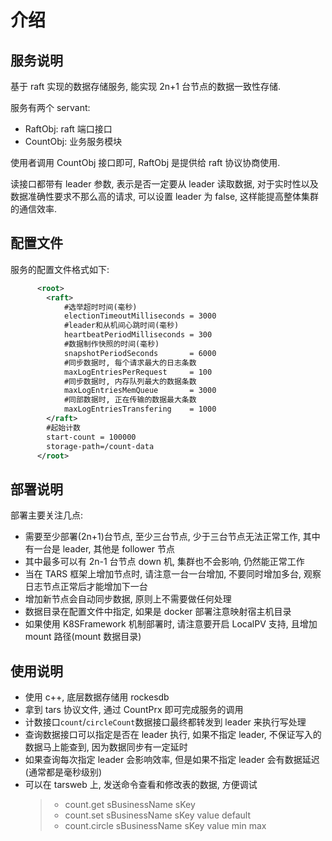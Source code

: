 # 介绍

## 服务说明

基于 raft 实现的数据存储服务, 能实现 2n+1 台节点的数据一致性存储.

服务有两个 servant:

- RaftObj: raft 端口接口
- CountObj: 业务服务模块

使用者调用 CountObj 接口即可, RaftObj 是提供给 raft 协议协商使用.

读接口都带有 leader 参数, 表示是否一定要从 leader 读取数据, 对于实时性以及数据准确性要求不那么高的请求, 可以设置 leader 为 false, 这样能提高整体集群的通信效率.

## 配置文件

服务的配置文件格式如下:

```xml
      <root>
        <raft>
            #选举超时时间(毫秒)
            electionTimeoutMilliseconds = 3000
            #leader和从机间心跳时间(毫秒)
            heartbeatPeriodMilliseconds = 300
            #数据制作快照的时间(毫秒)
            snapshotPeriodSeconds       = 6000
            #同步数据时, 每个请求最大的日志条数
            maxLogEntriesPerRequest     = 100
            #同步数据时, 内存队列最大的数据条数
            maxLogEntriesMemQueue       = 3000
            #同部数据时, 正在传输的数据最大条数
            maxLogEntriesTransfering    = 1000
        </raft>
        #起始计数
        start-count = 100000
        storage-path=/count-data
      </root>
```

## 部署说明

部署主要关注几点:

- 需要至少部署(2n+1)台节点, 至少三台节点, 少于三台节点无法正常工作, 其中有一台是 leader, 其他是 follower 节点
- 其中最多可以有 2n-1 台节点 down 机, 集群也不会影响, 仍然能正常工作
- 当在 TARS 框架上增加节点时, 请注意一台一台增加, 不要同时增加多台, 观察日志节点正常后才能增加下一台
- 增加新节点会自动同步数据, 原则上不需要做任何处理
- 数据目录在配置文件中指定, 如果是 docker 部署注意映射宿主机目录
- 如果使用 K8SFramework 机制部署时, 请注意要开启 LocalPV 支持, 且增加 mount 路径(mount 数据目录)

## 使用说明

- 使用 c++, 底层数据存储用 rockesdb
- 拿到 tars 协议文件, 通过 CountPrx 即可完成服务的调用
- 计数接口`count`/`circleCount`数据接口最终都转发到 leader 来执行写处理
- 查询数据接口可以指定是否在 leader 执行, 如果不指定 leader, 不保证写入的数据马上能查到, 因为数据同步有一定延时
- 如果查询每次指定 leader 会影响效率, 但是如果不指定 leader 会有数据延迟(通常都是毫秒级别)
- 可以在 tarsweb 上, 发送命令查看和修改表的数据, 方便调试
  > - count.get sBusinessName sKey
  > - count.set sBusinessName sKey value default
  > - count.circle sBusinessName sKey value min max 
